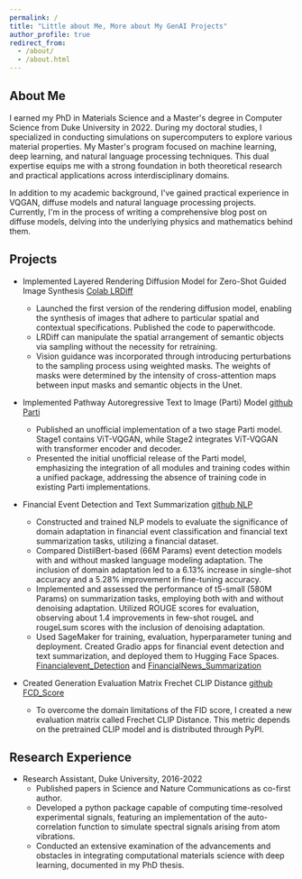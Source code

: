 ```yaml
---
permalink: /
title: "Little about Me, More about My GenAI Projects"
author_profile: true
redirect_from: 
  - /about/
  - /about.html
---
```

## About Me
I earned my PhD in Materials Science and a Master's degree in Computer Science from Duke University in 2022. During my doctoral studies, I specialized in conducting simulations on supercomputers to explore various material properties. My Master's program focused on machine learning, deep learning, and natural language processing techniques. This dual expertise equips me with a strong foundation in both theoretical research and practical applications across interdisciplinary domains. 

In addition to my academic background, I've gained practical experience in VQGAN, diffuse models and natural language processing projects. Currently, I'm in the process of writing a comprehensive blog post on diffuse models, delving into the underlying physics and mathematics behind them.

## Projects
* Implemented Layered Rendering Diffusion Model for Zero-Shot Guided Image Synthesis [Colab LRDiff](https://colab.research.google.com/drive/1KcNvrjh7k5G4FFbzeMfdGruA-o0Y4XZB)
  * Launched the first version of the rendering diffusion model, enabling the synthesis of images that adhere to particular spatial and contextual specifications. Published the code to paperwithcode.
  * LRDiff can manipulate the spatial arrangement of semantic objects via sampling without the necessity for retraining.
  * Vision guidance was incorporated through introducing perturbations to the sampling process using weighted masks. The weights of masks were determined by the intensity of cross-attention maps between input masks and semantic objects in the Unet.

* Implemented Pathway Autoregressive Text to Image (Parti) Model [github Parti](https://github.com/syang-lab/Pathway_Autoregressive_Text2Image_Model)
  * Published an unofficial implementation of a two stage Parti model. Stage1 contains ViT-VQGAN, while Stage2
integrates ViT-VQGAN with transformer encoder and decoder.
  * Presented the initial unofficial release of the Parti model, emphasizing the integration of all modules and
training codes within a unified package, addressing the absence of training code in existing Parti implementations.

* Financial Event Detection and Text Summarization [github NLP](https://github.com/syang-lab/NLP_Project)
  * Constructed and trained NLP models to evaluate the significance of domain adaptation in financial event classification and financial text summarization tasks, utilizing a financial dataset.
  * Compared DistilBert-based (66M Params) event detection models with and without masked language modeling adaptation. The inclusion of domain adaptation led to a 6.13% increase in single-shot accuracy and a 5.28% improvement in fine-tuning accuracy.
  * Implemented and assessed the performance of t5-small (580M Params) on summarization tasks, employing both with and without denoising adaptation. Utilized ROUGE scores for evaluation, observing about 1.4 improvements in few-shot rougeL and rougeLsum scores with the inclusion of denoising adaptation.
  * Used SageMaker for training, evaluation, hyperparameter tuning and deployment. Created Gradio apps for financial event detection and text summarization, and deployed them to Hugging Face Spaces. [Financialevent_Detection](https://huggingface.co/spaces/SHSH0819/event_detection_app) and [FinancialNews_Summarization](https://huggingface.co/spaces/SHSH0819/FinancialNews_Summarization_APP)

* Created Generation Evaluation Matrix Frechet CLIP Distance [github FCD_Score](https://github.com/syang-lab/FCD_Score)
  * To overcome the domain limitations of the FID score, I created a new evaluation matrix called Frechet CLIP Distance. This metric depends on the pretrained CLIP model and is distributed through PyPI.

## Research Experience
* Research Assistant, Duke University, 2016-2022
  * Published papers in Science and Nature Communications as co-first author.
  * Developed a python package capable of computing time-resolved experimental signals, featuring an implementation of the auto-correlation function to simulate spectral signals arising from atom vibrations.
  * Conducted an extensive examination of the advancements and obstacles in integrating computational materials science with deep learning, documented in my PhD thesis.



